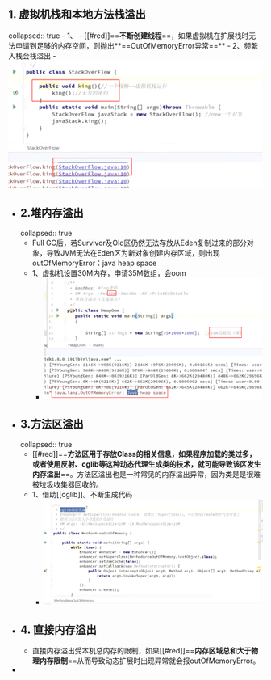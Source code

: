 ## 1. 虚拟机栈和本地方法栈溢出
collapsed:: true
	- 1、
		- [[#red]]==**不断创建线程**==，如果虚拟机在扩展栈时无法申请到足够的内存空间，则抛出**==OutOfMemoryError异常==**
	- 2、频繁入栈会栈溢出
		- ![image.png](../assets/image_1689473625591_0.png)
- ## 2.堆内存溢出
  collapsed:: true
	- Full GC后，若Survivor及Old区仍然无法存放从Eden复制过来的部分对象，导致JVM无法在Eden区为新对象创建内存区域，则出现outOfMemoryError：java heap space
	- 1、虚拟机设置30M内存，申请35M数组，会oom
		- ![image.png](../assets/image_1689473785563_0.png)
- ## 3.方法区溢出
  collapsed:: true
	- [[#red]]==**方法区用于存放Class的相关信息，如果程序加载的类过多，或者使用反射、cglib等这种动态代理生成类的技术，就可能导致该区发生内存溢出**==。方法区溢出也是一种常见的内存溢出异常，因为类是是很难被垃圾收集器回收的。
	- 1、借助[[cglib]]。不断生成代码
		- ![image.png](../assets/image_1689474539892_0.png)
- ## 4. 直接内存溢出
	- 直接内存溢出受本机总内存的限制，如果[[#red]]==**内存区域总和大于物理内存限制**==从而导致动态扩展时出现异常就会报outOfMemoryError。
-